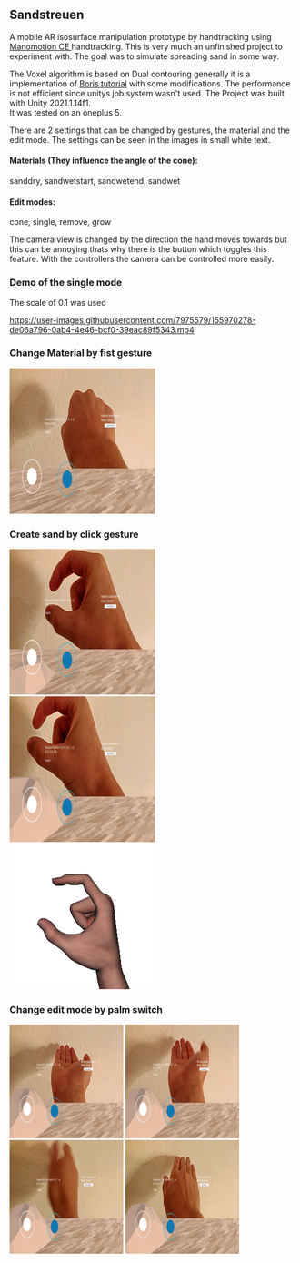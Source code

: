 ## Sandstreuen


A mobile AR isosurface manipulation prototype by handtracking using <a href="https://www.manomotion.com/mobile-ar"> Manomotion CE </a> handtracking. This is very much an unfinished project to experiment with. The goal was to simulate spreading sand in some way.

The Voxel algorithm is based on Dual contouring generally it is a implementation of <a href="http://www.boristhebrave.com/2018/04/15/dual-contouring-tutorial/"> Boris tutorial</a> with some modifications.
The performance is not efficient since unitys job system wasn't used. The Project was built with Unity 2021.1.14f1.  
It was tested on an oneplus 5.

There are 2 settings that can be changed by gestures, the material and the edit mode. The settings can be seen in the images in small white text.  
#### Materials (They influence the angle of the cone):  
sanddry, sandwetstart, sandwetend, sandwet

#### Edit modes:
cone, single, remove, grow

The camera view is changed by the direction the hand moves towards but this can be annoying thats why there is the button which toggles this feature.
With the controllers the camera can be controlled more easily.

### Demo of the single mode 
The scale of 0.1 was used

https://user-images.githubusercontent.com/7975579/155970278-de06a796-0ab4-4e46-bcf0-39eac89f5343.mp4



### Change Material by fist gesture
<img src="https://github.com/wannerdev/sandstreuen/blob/main/img/Screenshot_20211112-053008.jpg?raw=true" width="256" height="256" />

### Create sand by click gesture
<div>
  <img src="https://github.com/wannerdev/sandstreuen/blob/main/img/Screenshot_20211112-053021.jpg?raw=true" width="256" height="256" />
  <img src="https://github.com/wannerdev/sandstreuen/blob/main/img/Screenshot_20211112-053030.jpg?raw=true" width="256" height="256" />
  
  <img src="https://github.com/wannerdev/sandstreuen/blob/main/img/image35.gif?raw=true" width="256" height="256" />
</div>

### Change edit mode by palm switch
<div>
  <img src="https://github.com/wannerdev/sandstreuen/blob/main/img/Screenshot_20211112-053105.jpg?raw=true" width="200" height="200" />
  <img src="https://github.com/wannerdev/sandstreuen/blob/main/img/Screenshot_20211112-053107.jpg?raw=true" width="200" height="200" />
  <img src="https://github.com/wannerdev/sandstreuen/blob/main/img/Screenshot_20211112-053109.jpg?raw=true" width="200" height="200" />
  <img src="https://github.com/wannerdev/sandstreuen/blob/main/img/Screenshot_20211112-053112.jpg?raw=true" width="200" height="200" />
<div>
